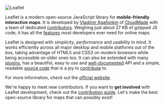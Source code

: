 <img src="http://leafletjs.com/docs/images/logo.png" alt="Leaflet" />

Leaflet is a modern open-source JavaScript library for **mobile-friendly interactive maps**.
It is developed by [Vladimir Agafonkin][] of [CloudMade][] with a team of dedicated [contributors][].
Weighing just about 27 KB of gzipped JS code, it has all the [features][] most developers ever need for online maps.

Leaflet is designed with *simplicity*, *performance* and *usability* in mind.
It works efficiently across all major desktop and mobile platforms out of the box,
taking advantage of HTML5 and CSS3 on modern browsers while being accessible on older ones too.
It can also be extended with many [plugins][],
has a beautiful, easy to use and [well-documented][] API
and a simple, readable [source code][] that is a joy to [contribute][] to.

For more information, check out the [official website][].

We're happy to meet new contributors.
If you want to **get involved** with Leaflet development, check out the [contribution guide][contribute].
Let's make the best open-source library for maps that can possibly exist!

 [Vladimir Agafonkin]: http://agafonkin.com/en
 [CloudMade]: http://cloudmade.com
 [contributors]: https://github.com/CloudMade/Leaflet/graphs/contributors
 [features]: http://leafletjs.com/features.html
 [plugins]: http://leafletjs.com/plugins.html
 [well-documented]: reference.html "Leaflet API reference"
 [source code]: https://github.com/CloudMade/Leaflet "Leaflet GitHub repository"
 [hosted on GitHub]: http://github.com/CloudMade/Leaflet
 [contribute]: https://github.com/CloudMade/Leaflet/blob/master/CONTRIBUTING.md "A guide to contributing to Leaflet"
 [official website]: http://leafletjs.com
